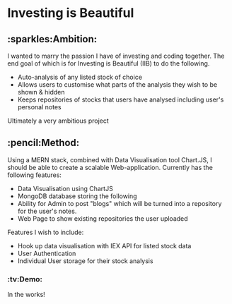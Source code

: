 <h1>Investing is Beautiful</h1>

<h2> :sparkles:Ambition: </h2>
I wanted to marry the passion I have of investing and coding together. The end goal of which is for Investing is Beautiful (IIB) to do the following.

- Auto-analysis of any listed stock of choice
- Allows users to customise what parts of the analysis they wish to be shown & hidden
- Keeps repositories of stocks that users have analysed including user's personal notes

Ultimately a very ambitious project

<h2> :pencil:Method: </h2>
Using a MERN stack, combined with Data Visualisation tool Chart.JS, I should be able to create a scalable Web-application.
Currently has the following features:

- Data Visualisation using ChartJS
- MongoDB database storing the following
- Ability for Admin to post "blogs" which will be turned into a repository for the user's notes.
- Web Page to show existing repositories the user uploaded

Features I wish to include:

- Hook up data visualisation with IEX API for listed stock data
- User Authentication 
- Individual User storage for their stock analysis

<h3> :tv:Demo: </h3>

In the works!

